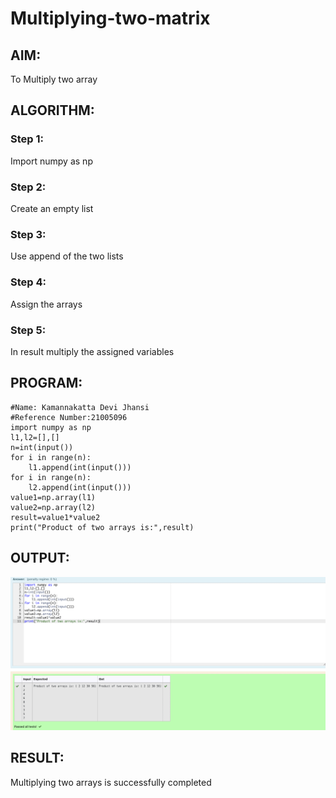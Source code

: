# Multiplying-two-matrix

## AIM:
To Multiply two array
## ALGORITHM:

### Step 1:
 Import numpy as np 
### Step 2:
 Create an empty list 
### Step 3:
 Use append of the two lists 
### Step 4:
Assign the arrays 
### Step 5:
 In result multiply the assigned variables 
## PROGRAM: 
```
#Name: Kamannakatta Devi Jhansi
#Reference Number:21005096
import numpy as np
l1,l2=[],[]
n=int(input())
for i in range(n):
    l1.append(int(input()))
for i in range(n):
    l2.append(int(input()))
value1=np.array(l1)
value2=np.array(l2)
result=value1*value2
print("Product of two arrays is:",result)
```
## OUTPUT:
![output](multiplyingtwomatrixoutput.png)
## RESULT:
Multiplying two arrays is successfully completed
